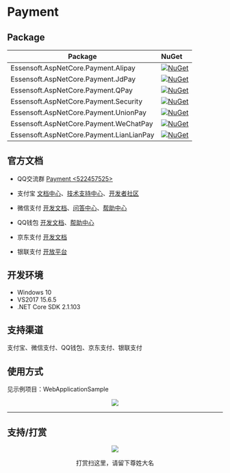 # Payment

## Package

Package  | NuGet 
-------- | :------------ 
Essensoft.AspNetCore.Payment.Alipay		| [![NuGet](https://img.shields.io/nuget/v/Essensoft.AspNetCore.Payment.Alipay.svg)](https://www.nuget.org/packages/Essensoft.AspNetCore.Payment.Alipay)
Essensoft.AspNetCore.Payment.JdPay		| [![NuGet](https://img.shields.io/nuget/v/Essensoft.AspNetCore.Payment.JdPay.svg)](https://www.nuget.org/packages/Essensoft.AspNetCore.Payment.JdPay)
Essensoft.AspNetCore.Payment.QPay		| [![NuGet](https://img.shields.io/nuget/v/Essensoft.AspNetCore.Payment.QPay.svg)](https://www.nuget.org/packages/Essensoft.AspNetCore.Payment.QPay)
Essensoft.AspNetCore.Payment.Security		| [![NuGet](https://img.shields.io/nuget/v/Essensoft.AspNetCore.Payment.Security.svg)](https://www.nuget.org/packages/Essensoft.AspNetCore.Payment.Security)
Essensoft.AspNetCore.Payment.UnionPay		| [![NuGet](https://img.shields.io/nuget/v/Essensoft.AspNetCore.Payment.UnionPay.svg)](https://www.nuget.org/packages/Essensoft.AspNetCore.Payment.UnionPay)
Essensoft.AspNetCore.Payment.WeChatPay		| [![NuGet](https://img.shields.io/nuget/v/Essensoft.AspNetCore.Payment.WeChatPay.svg)](https://www.nuget.org/packages/Essensoft.AspNetCore.Payment.WeChatPay)
Essensoft.AspNetCore.Payment.LianLianPay		| [![NuGet](https://img.shields.io/nuget/v/Essensoft.AspNetCore.Payment.LianLianPay.svg)](https://www.nuget.org/packages/Essensoft.AspNetCore.Payment.LianLianPay)

## 官方文档

* QQ交流群 [Payment <522457525>](https://shang.qq.com/wpa/qunwpa?idkey=aac56c8f02f54893267d3ac90787c1794a7687f3c31a923812a36b67c4ee6271)

* 支付宝 [文档中心](https://openhome.alipay.com/developmentDocument.htm)、[技术支持中心](https://open.alipay.com/support/supportCenter.htm)、[开发者社区](https://openclub.alipay.com/index.php)

* 微信支付 [开发文档](https://pay.weixin.qq.com/wiki/doc/api/index.html)、[问答中心](http://wxpay.wxutil.com/qa/index.php)、[帮助中心](http://kf.qq.com/product/wechatpaymentmerchant.html) 

* QQ钱包 [开发文档](https://qpay.qq.com/qpaywiki.shtml)、[帮助中心](http://kf.qq.com/product/qq_enterprise.html)

* 京东支付 [开发文档](http://payapi.jd.com)

* 银联支付 [开放平台](https://open.unionpay.com/ajweb/product)

## 开发环境
* Windows 10
* VS2017 15.6.5
* .NET Core SDK 2.1.103

## 支持渠道
支付宝、微信支付、QQ钱包、京东支付、银联支付

## 使用方式
见示例项目：WebApplicationSample</p>

<p align="center">
    <img src="http://p687qfgw0.bkt.clouddn.com/demo.png">
</p>

----

## 支持/打赏

<p align="center">
    <img src="http://p687qfgw0.bkt.clouddn.com/pay.png">
    <p align="center">打赏扫这里，请留下尊姓大名</p>
</p>
